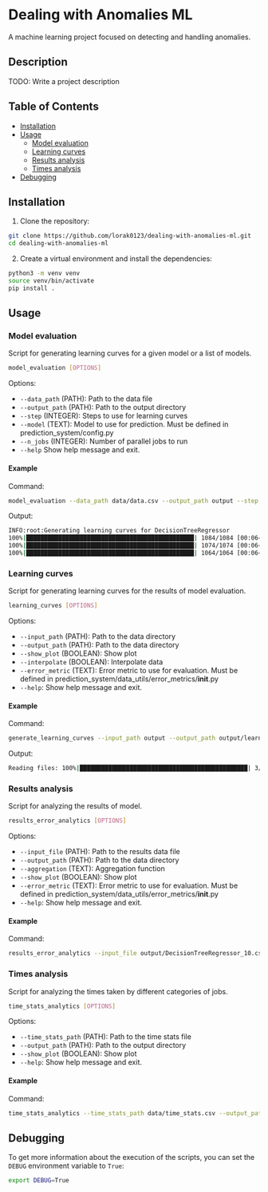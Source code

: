 # Dealing with Anomalies ML

A machine learning project focused on detecting and handling anomalies.

## Description

TODO: Write a project description

## Table of Contents

- [Installation](#installation)
- [Usage](#usage)
    - [Model evaluation](#model-evaluation)
    - [Learning curves](#learning-curves)
    - [Results analysis](#results-analysis)
    - [Times analysis](#times-analysis)
- [Debugging](#debugging)


## Installation

1. Clone the repository:

```bash
git clone https://github.com/lorak0123/dealing-with-anomalies-ml.git
cd dealing-with-anomalies-ml
```

2. Create a virtual environment and install the dependencies:

```bash
python3 -m venv venv
source venv/bin/activate
pip install .
```

## Usage

### Model evaluation

Script for generating learning curves for a given model or a list of models.

```bash
model_evaluation [OPTIONS]
```

Options:
- `--data_path` (PATH): Path to the data file
- `--output_path` (PATH): Path to the output directory
- `--step` (INTEGER): Steps to use for learning curves
-  `--model` (TEXT): Model to use for prediction. Must be defined in prediction_system/config.py
- `--n_jobs` (INTEGER): Number of parallel jobs to run
- `--help` Show help message and exit.

#### Example

Command:
```bash
model_evaluation --data_path data/data.csv --output_path output --step 10 --step 20 --step 30 --model DECISION_TREE_REGRESSOR --n_jobs 4
```
Output:
```bash
INFO:root:Generating learning curves for DecisionTreeRegressor
100%|███████████████████████████████████████████████| 1084/1084 [00:06<00:00, 172.70it/s] 
100%|███████████████████████████████████████████████| 1074/1074 [00:06<00:00, 166.17it/s]
100%|███████████████████████████████████████████████| 1064/1064 [00:06<00:00, 156.06it/s]
```

### Learning curves

Script for generating learning curves for the results of model evaluation.

```bash
learning_curves [OPTIONS]
```

Options:
- `--input_path` (PATH): Path to the data directory
- `--output_path` (PATH): Path to the data directory
- `--show_plot` (BOOLEAN): Show plot
- `--interpolate` (BOOLEAN): Interpolate data
- `--error_metric` (TEXT): Error metric to use for evaluation. Must be defined in prediction_system/data_utils/error_metrics/__init__.py
- `--help`: Show help message and exit.

#### Example

Command:
```bash
generate_learning_curves --input_path output --output_path output/learning_curves --show_plot True --interpolate False --error_metric MAAPE
```
Output:
```bash
Reading files: 100%|███████████████████████████████████████████████| 3/3 [00:00<00:00, 13.17it/s]
```

### Results analysis

Script for analyzing the results of model.

```bash
results_error_analytics [OPTIONS]
```

Options:
- `--input_file` (PATH): Path to the results data file
- `--output_path` (PATH): Path to the data directory
- `--aggregation` (TEXT): Aggregation function
- `--show_plot` (BOOLEAN): Show plot
- `--error_metric` (TEXT): Error metric to use for evaluation. Must be defined in prediction_system/data_utils/error_metrics/__init__.py
- `--help`: Show help message and exit.

#### Example

Command:
```bash
results_error_analytics --input_file output/DecisionTreeRegressor_10.csv --output_path output/results_analytics --aggregation WEEKLY --show_plot True --error_metric RMSE
```


### Times analysis

Script for analyzing the times taken by different categories of jobs.

```bash
time_stats_analytics [OPTIONS]
```

Options:
- `--time_stats_path` (PATH): Path to the time stats file
- `--output_path` (PATH): Path to the output directory
- `--show_plot` (BOOLEAN): Show plot
- `--help`: Show help message and exit.

#### Example

Command:
```bash
time_stats_analytics --time_stats_path data/time_stats.csv --output_path output/time_stats_analytics --show_plot True
```


## Debugging

To get more information about the execution of the scripts, you can set the `DEBUG` environment variable to `True`:

```bash
export DEBUG=True
```